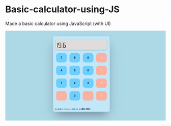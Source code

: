 # Basic-calculator-using-JS
Made a basic calculator using JavaScript (with UI)

![Project Image](https://github.com/HadiRaza04/Basic-calculator-using-JS/blob/main/Basic%20Calculator.png?raw=true)
